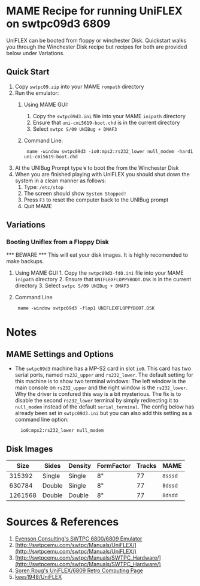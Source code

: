# MAME Recipe for running UniFLEX on swtpc09d3 6809
UniFLEX can be booted from floppy or winchester Disk.  Quickstart walks you through the Winchester Disk recipe but recipes for both are provided below under Variations.  
## Quick Start
1. Copy `swtpc09.zip` into your MAME `rompath` directory
2. Run the emulator:
    1. Using MAME GUI:
        1. Copy the `swtpc09d3.ini` file into your MAME `inipath` directory
        2. Ensure that `uni-cmi5619-boot.chd` is in the current directory
        3. Select `swtpc S/09 UNIBug + DMAF3`
    2. Command Line:

            mame -window swtpc09d3 -io0:mps2:rs232_lower null_modem -hard1 uni-cmi5619-boot.chd

3. At the UNIBug Prompt type `W` to boot the from the Winchester Disk
4. When you are finished playing with UniFLEX you should shut down the system in a clean manner as follows:
    1. Type: `/etc/stop`
    2. The screen should show `System Stopped!`
    3. Press `F3` to reset the computer back to the UNIBug prompt
    4. Quit MAME

## Variations
### Booting Uniflex from a Floppy Disk
*** BEWARE *** This will eat your disk images.  It is highly recomended to make backups.

1. Using MAME GUI
        1. Copy the `swtpc09d3-fd0.ini` file into your MAME `inipath` directory
        2. Ensure that `UNIFLEXFLOPPYBOOT.DSK` is in the current directory
        3. Select `swtpc S/09 UNIBug + DMAF3`

2. Command Line

        mame -window swtpc09d3 -flop1 UNIFLEXFLOPPYBOOT.DSK


# Notes
## MAME Settings and Options
* The `swtpc09d3` machine has a MP-S2 card in slot `io0`.  This card has two serial ports, named `rs232_upper` and `rs232_lower`.  The default setting for this machine is to show two terminal windows: The left window is the main console on `rs232_upper` and the right window is the `rs232_lower`.  Why the driver is confured this way is a bit mysterious.  The fix is to disable the second `rs232_lower` terminal by simply redirecting it to `null_modem` instead of the default `serial_terminal`.  The config below has already been set in `swtpc09d3.ini` but you can also add this setting as a command line option:

        io0:mps2:rs232_lower null_modem


## Disk Images

|Size|Sides|Density|FormFactor|Tracks|MAME|
|----|-----|-------|----------|------|----|
|315392|Single|Single|8"|77|`8sssd`|
|630784|Double|Single|8"|77|`8dssd`|
|1261568|Double|Double|8"|77|`8dsdd`|

# Sources & References
 
1. [Evenson Consulting's SWTPC 6800/6809 Emulator](http://www.evenson-consulting.com/swtpc/Downloads.htm)
2. [http://swtpcemu.com/swtpc/Manuals/UniFLEX/](http://swtpcemu.com/swtpc/Manuals/UniFLEX/)
3. [http://swtpcemu.com/swtpc/Manuals/SWTPC_Hardware/](http://swtpcemu.com/swtpc/Manuals/SWTPC_Hardware/)
4. [Soren Roug's UniFLEX/6809 Retro Computing Page](https://www.roug.org/retrocomputing/os/UniFLEX) 
5. [kees1948/UniFLEX](https://github.com/kees1948/UniFLEX)


